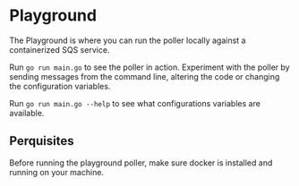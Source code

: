 # Playground

The Playground is where you can run the poller locally against a containerized
SQS service.

Run ```go run main.go``` to see the poller in action. Experiment with the poller by
sending messages from the command line, altering the code or changing the configuration
variables.

Run ```go run main.go --help``` to see what configurations variables are available.

## Perquisites

Before running the playground poller, make sure docker is installed and running on your machine. 